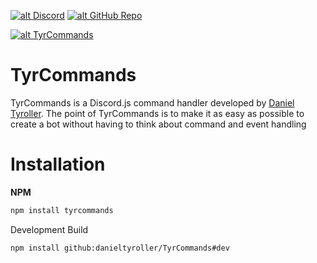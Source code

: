 <a href='https://discord.gg/penthaus' target='_blank'>![alt Discord](https://img.shields.io/discord/442373501412835328?color=7289da&logo=discord&logoColor=white)</a> <a href='https://github.com/danieltyroller/tyrcommands' target='_blank'>![alt GitHub Repo](https://img.shields.io/github/stars/danieltyroller/tyrcommands?style=social)</a>

<a href='https://nodei.co/npm/tyrcommands/' target='_blank'>![alt TyrCommands](https://nodei.co/npm/tyrcommands.png)</a>

# TyrCommands

TyrCommands is a Discord.js command handler developed by [Daniel Tyroller](https://github.com/danieltyroller). The point of TyrCommands is to make it as easy as possible to create a bot without having to think about command and event handling

# Installation

**NPM**

```bash
npm install tyrcommands
```

Development Build

```bash
npm install github:danieltyroller/TyrCommands#dev
```
